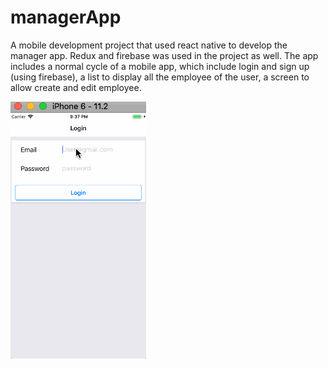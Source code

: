 # managerApp

A mobile development project that used react native to develop the manager app. Redux and firebase was used in the project as well. The app includes a normal cycle of a mobile app, which include login and sign up (using firebase), a list to display all the employee of the user, a screen to allow create and edit employee.

![](demo.gif)
